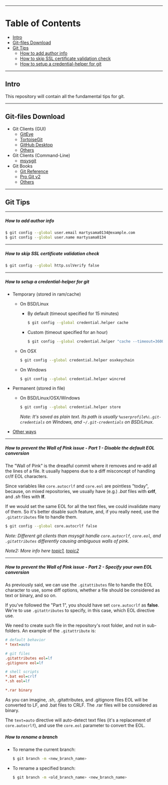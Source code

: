 
---
# Table of Contents
* [Intro](#intro)
* [Git-files Download](#git-files-download)
* [Git Tips](#git-tips)
    * [How to add author info](#how-to-add-author-info)
    * [How to skip SSL certificate validation check](#how-to-skip-ssl-certificate-validation-check)
    * [How to setup a credential-helper for git](#how-to-setup-a-credential-helper-for-git)

---
## Intro
This repository will contain all the fundamental tips for git.

---
## Git-files Download
* Git Clients (GUI)
    * [GitEye](http://www.collab.net/downloads/giteye)
    * [TortoiseGit](https://tortoisegit.org/download/)
    * [GitHub Desktop](https://desktop.github.com/)
    * [Others](http://git-scm.com/downloads/guis)
* Git Clients (Command-Line)
    * [msysgit](http://git-scm.com/downloads)
* Git Books
    * [Git Reference](http://git-scm.com/docs)
    * [Pro Git v2](http://git-scm.com/book/en/v2)
    * [Others](http://git-scm.com/doc/ext)

---
## Git Tips

---
##### How to add author info

```sh
$ git config --global user.email martysama0134@example.com
$ git config --global user.name martysama0134
```

---
##### How to skip SSL certificate validation check

```sh
$ git config --global http.sslVerify false
```

---
##### How to setup a credential-helper for git

* Temporary (stored in ram/cache)
    * On BSD/Linux

        * By default (timeout specified for 15 minutes)
          ```sh
          $ git config --global credential.helper cache
          ```

        * Custom (timeout specified for an hour)
          ```sh
          $ git config --global credential.helper "cache --timeout=3600"
          ```

    * On OSX

      ```sh
      $ git config --global credential.helper osxkeychain
      ```

    * On Windows

      ```sh
      $ git config --global credential.helper wincred
      ```

* Permanent (stored in file)
    * On BSD/Linux/OSX/Windows
      ```sh
      $ git config --global credential.helper store
      ```

      _Note: It's saved as plain text. Its path is usually `%userprofile%\.git-credentials` on Windows, and `~/.git-credentials` on BSD/Linux._

* [Other ways](http://stackoverflow.com/questions/5343068)

---
##### How to prevent the Wall of Pink issue - Part 1 - Disable the default EOL conversion

The "Wall of Pink" is the dreadful commit where it removes and re-add all the lines of a file. It usually happens due to a diff misconcept of handling cr/lf EOL characters.

Since variables like `core.autocrlf` and `core.eol` are pointless "today", because, on mixed repositories, we usually have (e.g.) _.bat_ files with **crlf**, and _.sh_ files with **lf**.

If we would set the same EOL for all the text files, we could invalidate many of them. So it's better disable such feature, and, if you really need, use the `.gitattributes` file to handle them.

```sh
$ git config --global core.autocrlf false
```

_Note: Different git clients than msysgit handle `core.autocrlf`, `core.eol`, and `.gitattributes` differently causing ambiguous walls of pink._

_Note2: More info here [topic1](http://stackoverflow.com/questions/3206843), [topic2](http://stackoverflow.com/questions/2333424)_

---
##### How to prevent the Wall of Pink issue - Part 2 - Specify your own EOL conversion

As previously said, we can use the `.gitattibutes` file to handle the EOL character to use, some diff options, whether a file should be considered as text or binary, and so on.

If you've followed the "Part 1", you should have set `core.autocrlf` as **false**. We're to use `.gitattributes` to specify, in this case, which EOL directive use.

We need to create such file in the repository's root folder, and not in sub-folders. An example of the `.gitattribute` is:

```ini
# default behavior
* text=auto

# git files
.gitattributes eol=lf
.gitignore eol=lf

# shell scripts
*.bat eol=crlf
*.sh eol=lf

*.rar binary
```

As you can imagine, .sh, .gitattributes, and .gitignore files EOL will be converted to LF, and .bat files to CRLF. The .rar files will be considered as binary.

The `text=auto` directive will auto-detect text files (it's a replacement of `core.autocrlf`), and use the `core.eol` parameter to convert the EOL.

##### How to rename a branch

* To rename the current branch:

  ```sh
  $ git branch -m <new_branch_name>
  ```
* To rename a specified branch:

  ```sh
  $ git branch -m <old_branch_name> <new_branch_name>
  ```